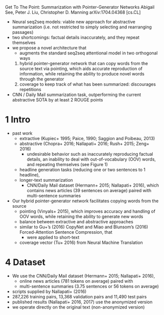Get To The Point: Summarization with Pointer-Generator Networks
Abigail See, Peter J. Liu, Christopher D. Manning
arXiv:1704.04368 [cs.CL]

* Neural seq2seq models: viable new approach for abstractive summarization
  (i.e. not restricted to simply selecting and rearranging passages)
* two shortcomings: factual details inaccurately, and they repeat themselves
* we propose a novel architecture that
  * augments the standard seq2seq attentional model in two orthogonal ways
  1. hybrid pointer-generator network that can 
    copy words from the source text via pointing, which 
    aids accurate reproduction of information, while 
    retaining the ability to produce novel words through the generator
  2. coverage to keep track of what has been summarized: discourages repetitions
* CNN / Daily Mail summarization task, 
  outperforming the current abstractive SOTA by at least 2 ROUGE points

# 1 Intro

* past work
  * extractive (Kupiec+ 1995; Paice, 1990; Saggion and Poibeau, 2013)
  * abstractive (Chopra+ 2016; Nallapati+ 2016; Rush+ 2015; Zeng+ 2016)
    * undesirable behavior such as
      inaccurately reproducing factual details, an
      inability to deal with out-of-vocabulary (OOV) words, and
      repeating themselves (see Figure 1)
  * headline generation tasks (reducing one or two sentences to 1 headline),
  * longer-text summarization
    * CNN/Daily Mail dataset (Hermann+ 2015; Nallapati+ 2016), which contains
      news articles (39 sentences on average) paired with
      multi-sentence summaries
* Our hybrid pointer-generator network facilitates copying words from the source
  * pointing (Vinyals+ 2015), which improves accuracy and handling of OOV words,
    while retaining the ability to generate new words
  * balance between extractive and abstractive approaches
  * similar to Gu+’s (2016) CopyNet and 
    Miao and Blunsom’s (2016) Forced-Attention Sentence Compression, that 
    * were applied to short-text
  * coverage vector (Tu+ 2016) from Neural Machine Translation

# 4 Dataset

* We use the CNN/Daily Mail dataset (Hermann+ 2015; Nallapati+ 2016),
  * online news articles (781 tokens on average) paired with
  * multi-sentence summaries (3.75 sentences or 56 tokens on average)
* scripts supplied by Nallapati+ (2016)
* 287,226 training pairs, 13,368 validation pairs and 11,490 test pairs
* published results (Nallapati+ 2016, 2017) use the anonymized version
* we operate directly on the original text (non-anonymized version)
